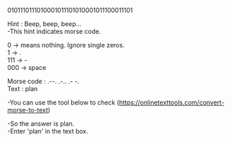 0101110111010001011101010001011100011101

Hint : Beep, beep, beep...<br>
-This hint indicates morse code.

0 -> means nothing. Ignore single zeros.<br>
1 -> .<br>
111 -> -<br>
000 -> space


Morse code : .--. .-.. .- -.<br>
Text : plan

-You can use the tool below to check
(https://onlinetexttools.com/convert-morse-to-text)

-So the answer is plan.<br>
-Enter 'plan' in the text box.
